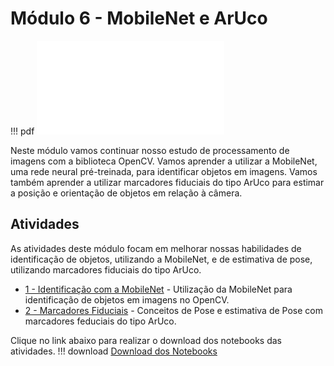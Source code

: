 # Módulo 6 - MobileNet e ArUco

!!! pdf
    ![](slides.pdf)

Neste módulo vamos continuar nosso estudo de processamento de imagens com a biblioteca OpenCV. Vamos aprender a utilizar a MobileNet, uma rede neural pré-treinada, para identificar objetos em imagens. Vamos também aprender a utilizar marcadores fiduciais do tipo ArUco para estimar a posição e orientação de objetos em relação à câmera.

## Atividades

As atividades deste módulo focam em melhorar nossas habilidades de identificação de objetos, utilizando a MobileNet, e de estimativa de pose, utilizando marcadores fiduciais do tipo ArUco.

- [1 - Identificação com a MobileNet](atividades/1-mobilenet.ipynb) - Utilização da MobileNet para identificação de objetos em imagens no OpenCV.
- [2 - Marcadores Fiduciais](atividades/2-aruco.ipynb) - Conceitos de Pose e estimativa de Pose com marcadores feduciais do tipo ArUco.

Clique no link abaixo para realizar o download dos notebooks das atividades.
!!! download
    [Download dos Notebooks](atividades_cap_6.zip)

<!-- ## Para entregar

!!! exercise
    Clique no link abaixo para ser direcionado para o Github Classroom da APS 6.

    As APSs são em dupla dentro da mesma turma, no link você deve escolher seu parceiro e/ou criar um grupo.

    As entregas da APS 6 são em vídeo. Siga o tutorial [guia de configuração da APS](https://insper.github.io/robotica-computacional/screen_record/) para saber como fazer a gravação do vídeo no Ubuntu. Feito isso, realize o upload do vídeo no YouTube e coloque o link no arquivo `README.md` do seu repositório.

    [APS 6 - Github Classroom](https://classroom.github.com/a/zxV99Se5)

    A data final de entrega é **{{ data_APS6 }}**. -->
